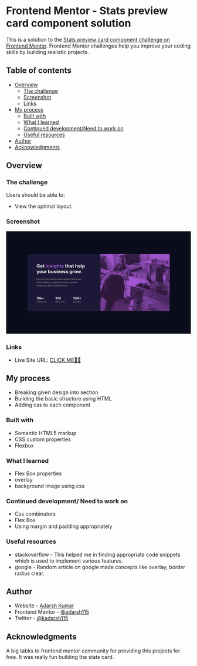 # Frontend Mentor - Stats preview card component solution

This is a solution to the [Stats preview card component challenge on Frontend Mentor](https://www.frontendmentor.io/challenges/stats-preview-card-component-8JqbgoU62). Frontend Mentor challenges help you improve your coding skills by building realistic projects. 

## Table of contents

- [Overview](#overview)
  - [The challenge](#the-challenge)
  - [Screenshot](#screenshot)
  - [Links](#links)
- [My process](#my-process)
  - [Built with](#built-with)
  - [What I learned](#what-i-learned)
  - [Continued development/Need to work on](#continued-development)
  - [Useful resources](#useful-resources)
- [Author](#author)
- [Acknowledgments](#acknowledgments)


## Overview

### The challenge

Users should be able to:

- View the optimal layout.

### Screenshot

![](https://github.com/adarsh115/Frontend-Projects/blob/main/stats-preview-card-component-main/design/desktop-design.jpg)

### Links


- Live Site URL: [CLICK ME🐱‍🏍](https://stats-preview-card-componentmain.netlify.app/)

## My process
- Breaking given design into section
- Building the basic structure using HTML
- Adding css to each component
### Built with

- Semantic HTML5 markup
- CSS custom properties
- Flexbox


### What I learned
- Flex Box properties
- overlay
- background image using css

### Continued development/ Need to work on
- Css combinators
- Flex Box
- Using margin and padding appropriately


### Useful resources

- stackoverflow - This helped me in finding appropriate code snippets which is used to implement various features.
- google - Random article on google made concepts like overlay, border radius clear.

## Author

- Website - [Adarsh Kumar](https://meadarshkumar.netlify.app/)
- Frontend Mentor - [@adarsh115](https://www.frontendmentor.io/profile/yourusername)
- Twitter - [@kadarsh115](https://twitter.com/kadarsh115)


## Acknowledgments

A big tabks to frontend mentor community for providing this projects for free. It was really fun building the stats card.

